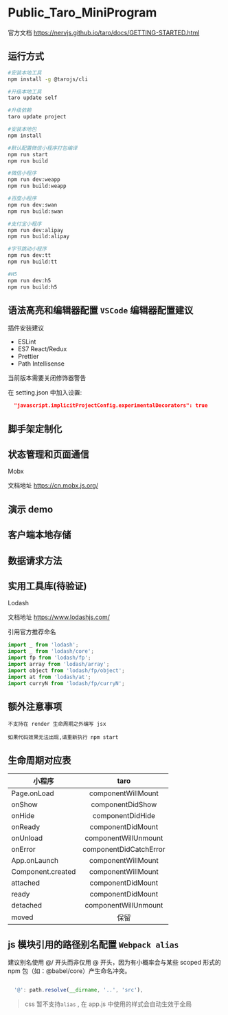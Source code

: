 <!--
 * @LastEditors: Mark
 * @Description: In User Settings Edit
 * @Author: Mark
 * @Date: 2019-04-05 22:28:55
 * @LastEditTime: 2019-04-29 19:03:06
 -->

# Public_Taro_MiniProgram

官方文档 <https://nervjs.github.io/taro/docs/GETTING-STARTED.html>

## 运行方式

```bash
#安装本地工具
npm install -g @tarojs/cli

#升级本地工具
taro update self

#升级依赖
taro update project

#安装本地包
npm install

#默认配置微信小程序打包编译
npm run start
npm run build

#微信小程序
npm run dev:weapp
npm run build:weapp

#百度小程序
npm run dev:swan
npm run build:swan

#支付宝小程序
npm run dev:alipay
npm run build:alipay

#字节跳动小程序
npm run dev:tt
npm run build:tt

#H5
npm run dev:h5
npm run build:h5

```

## 语法高亮和编辑器配置 `VSCode` 编辑器配置建议

插件安装建议

- ESLint
- ES7 React/Redux
- Prettier
- Path Intellisense

当前版本需要关闭修饰器警告

在 setting.json 中加入设置:

```json
  "javascript.implicitProjectConfig.experimentalDecorators": true
```

## 脚手架定制化

## 状态管理和页面通信

Mobx

文档地址
<https://cn.mobx.js.org/>

## 演示 demo

## 客户端本地存储

## 数据请求方法

## 实用工具库(待验证)

Lodash

文档地址
<https://www.lodashjs.com/>

引用官方推荐命名

```js
import _ from 'lodash';
import _ from 'lodash/core';
import fp from 'lodash/fp';
import array from 'lodash/array';
import object from 'lodash/fp/object';
import at from 'lodash/at';
import curryN from 'lodash/fp/curryN';
```

## 额外注意事项

`不支持在 render 生命周期之外编写 jsx`

`如果代码效果无法出现,请重新执行 npm start`

## 生命周期对应表

| 小程序            |          taro          |
| ----------------- | :--------------------: |
| Page.onLoad       |   componentWillMount   |
| onShow            |    componentDidShow    |
| onHide            |    componentDidHide    |
| onReady           |   componentDidMount    |
| onUnload          |  componentWillUnmount  |
| onError           | componentDidCatchError |
| App.onLaunch      |   componentWillMount   |
| Component.created |   componentWillMount   |
| attached          |   componentDidMount    |
| ready             |   componentDidMount    |
| detached          |  componentWillUnmount  |
| moved             |          保留          |

## js 模块引用的路径别名配置 `Webpack alias`

建议别名使用 @/ 开头而非仅用 @ 开头，因为有小概率会与某些 scoped 形式的 npm 包（如：@babel/core）产生命名冲突。

```js

  '@': path.resolve(__dirname, '..', 'src'),

```

> css 暂不支持`alias` , 在 app.js 中使用的样式会自动生效于全局
